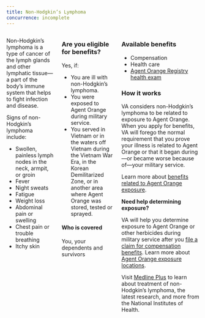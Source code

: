 ```yaml
---
title: Non-Hodgkin’s Lymphoma
concurrence: incomplete
---
```


<div class="main" role="main" markdown="0">

<div class="section one" markdown="0">
<div class="primary" markdown="0">
<div class="row" markdown="0">
<div class="small-12 columns">

<div markdown="1">

Non-Hodgkin’s lymphoma is a type of cancer of the lymph glands and other lymphatic tissue—a part of the body’s immune system that helps to fight infection and disease.

Signs of non-Hodgkin’s lymphoma include:

- Swollen, painless lymph nodes in the neck, armpit, or groin
- Fever
- Night sweats
- Fatigue
- Weight loss
- Abdominal pain or swelling
- Chest pain or trouble breathing
- Itchy skin

</div>

<div class="call-out" markdown="1">

### Are you eligible for benefits?

Yes, if:

- You are ill with non-Hodgkin’s lymphoma.
- You were exposed to Agent Orange during military service.
- You served in Vietnam or in the waters off Vietnam during the Vietnam War Era, in the Korean Demilitarized Zone, or in another area where Agent Orange was stored, tested or sprayed.

#### Who is covered

 You, your dependents and survivors

</div>

<div markdown="1">

### Available benefits

- Compensation
- Health care
- [Agent Orange Registry health exam]( http://www.publichealth.va.gov/exposures/agentorange/benefits/registry-exam.asp)

### How it works

VA considers non-Hodgkin’s lymphoma to be related to exposure to Agent Orange. When you apply for benefits, VA will forego the normal requirement that you prove your illness is related to Agent Orange or that it began during—or became worse because of—your military service.

Learn more about [benefits related to Agent Orange exposure](http://www.publichealth.va.gov/exposures/agentorange/benefits/index.asp).

**Need help determining exposure?**

VA will help you determine exposure to Agent Orange or other herbicides during military service after you [file a claim for compensation benefits](https://www.vets.gov/disability-benefits/claims-process/).
Learn more about [Agent Orange exposure locations](https://www.vets.gov/disability-benefits/conditions/exposure-to-hazardous-materials/agent-orange/).

Visit [Medline Plus](https://www.nlm.nih.gov/medlineplus/ency/article/000581.htm) to learn about treatment of non-Hodgkin’s lymphoma, the latest research, and more from the National Institutes of Health.


</div>
</div>

</div>

</div>
</div>

